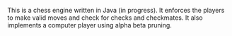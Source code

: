 This is a chess engine written in Java (in progress).
It enforces the players to make valid moves and check for checks and checkmates.
It also implements a computer player using alpha beta pruning.
